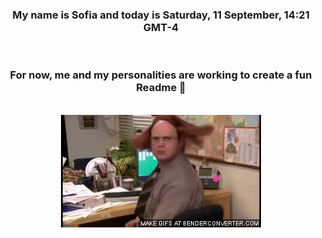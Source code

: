 


<div align="center">
<h3 >My name is Sofia and today is Saturday, 11 September, 14:21 GMT-4</h3><br>
<h3 >For now, me and my personalities are working to create a fun Readme 👋
</h3><br>
<img src='img/dwight.gif' alt='working...'/>
</div>
